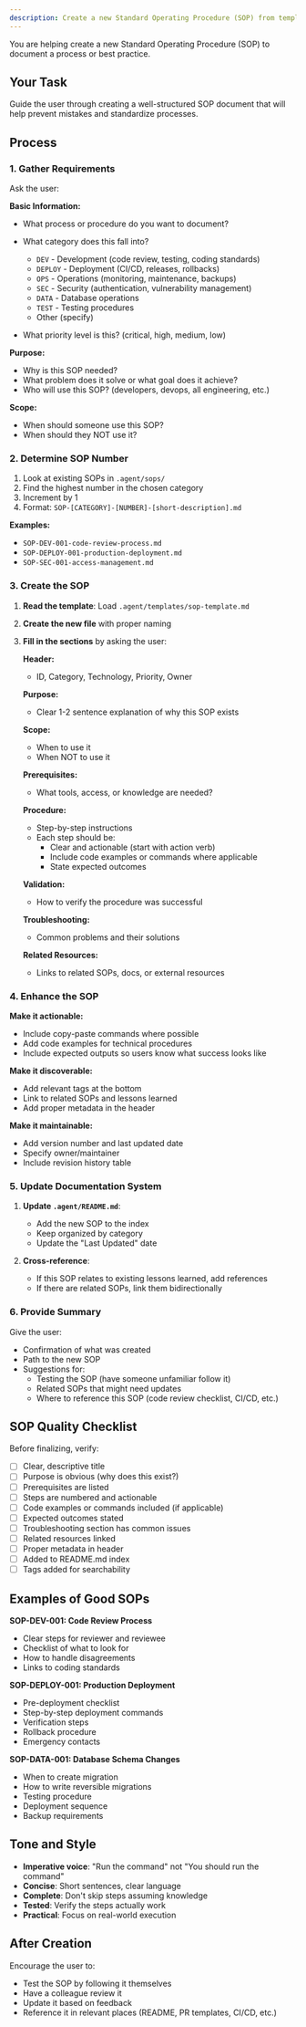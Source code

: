 ```yaml
---
description: Create a new Standard Operating Procedure (SOP) from template
---
```


You are helping create a new Standard Operating Procedure (SOP) to document a process or best practice.

## Your Task

Guide the user through creating a well-structured SOP document that will help prevent mistakes and standardize processes.

## Process

### 1. Gather Requirements

Ask the user:

**Basic Information:**
- What process or procedure do you want to document?
- What category does this fall into?
  - `DEV` - Development (code review, testing, coding standards)
  - `DEPLOY` - Deployment (CI/CD, releases, rollbacks)
  - `OPS` - Operations (monitoring, maintenance, backups)
  - `SEC` - Security (authentication, vulnerability management)
  - `DATA` - Database operations
  - `TEST` - Testing procedures
  - Other (specify)

- What priority level is this? (critical, high, medium, low)

**Purpose:**
- Why is this SOP needed?
- What problem does it solve or what goal does it achieve?
- Who will use this SOP? (developers, devops, all engineering, etc.)

**Scope:**
- When should someone use this SOP?
- When should they NOT use it?

### 2. Determine SOP Number

1. Look at existing SOPs in `.agent/sops/`
2. Find the highest number in the chosen category
3. Increment by 1
4. Format: `SOP-[CATEGORY]-[NUMBER]-[short-description].md`

**Examples:**
- `SOP-DEV-001-code-review-process.md`
- `SOP-DEPLOY-001-production-deployment.md`
- `SOP-SEC-001-access-management.md`

### 3. Create the SOP

1. **Read the template**: Load `.agent/templates/sop-template.md`

2. **Create the new file** with proper naming

3. **Fill in the sections** by asking the user:

   **Header:**
   - ID, Category, Technology, Priority, Owner

   **Purpose:**
   - Clear 1-2 sentence explanation of why this SOP exists

   **Scope:**
   - When to use it
   - When NOT to use it

   **Prerequisites:**
   - What tools, access, or knowledge are needed?

   **Procedure:**
   - Step-by-step instructions
   - Each step should be:
     - Clear and actionable (start with action verb)
     - Include code examples or commands where applicable
     - State expected outcomes

   **Validation:**
   - How to verify the procedure was successful

   **Troubleshooting:**
   - Common problems and their solutions

   **Related Resources:**
   - Links to related SOPs, docs, or external resources

### 4. Enhance the SOP

**Make it actionable:**
- Include copy-paste commands where possible
- Add code examples for technical procedures
- Include expected outputs so users know what success looks like

**Make it discoverable:**
- Add relevant tags at the bottom
- Link to related SOPs and lessons learned
- Add proper metadata in the header

**Make it maintainable:**
- Add version number and last updated date
- Specify owner/maintainer
- Include revision history table

### 5. Update Documentation System

1. **Update `.agent/README.md`**:
   - Add the new SOP to the index
   - Keep organized by category
   - Update the "Last Updated" date

2. **Cross-reference**:
   - If this SOP relates to existing lessons learned, add references
   - If there are related SOPs, link them bidirectionally

### 6. Provide Summary

Give the user:
- Confirmation of what was created
- Path to the new SOP
- Suggestions for:
  - Testing the SOP (have someone unfamiliar follow it)
  - Related SOPs that might need updates
  - Where to reference this SOP (code review checklist, CI/CD, etc.)

## SOP Quality Checklist

Before finalizing, verify:
- [ ] Clear, descriptive title
- [ ] Purpose is obvious (why does this exist?)
- [ ] Prerequisites are listed
- [ ] Steps are numbered and actionable
- [ ] Code examples or commands included (if applicable)
- [ ] Expected outcomes stated
- [ ] Troubleshooting section has common issues
- [ ] Related resources linked
- [ ] Proper metadata in header
- [ ] Added to README.md index
- [ ] Tags added for searchability

## Examples of Good SOPs

**SOP-DEV-001: Code Review Process**
- Clear steps for reviewer and reviewee
- Checklist of what to look for
- How to handle disagreements
- Links to coding standards

**SOP-DEPLOY-001: Production Deployment**
- Pre-deployment checklist
- Step-by-step deployment commands
- Verification steps
- Rollback procedure
- Emergency contacts

**SOP-DATA-001: Database Schema Changes**
- When to create migration
- How to write reversible migrations
- Testing procedure
- Deployment sequence
- Backup requirements

## Tone and Style

- **Imperative voice**: "Run the command" not "You should run the command"
- **Concise**: Short sentences, clear language
- **Complete**: Don't skip steps assuming knowledge
- **Tested**: Verify the steps actually work
- **Practical**: Focus on real-world execution

## After Creation

Encourage the user to:
- Test the SOP by following it themselves
- Have a colleague review it
- Update it based on feedback
- Reference it in relevant places (README, PR templates, CI/CD, etc.)
